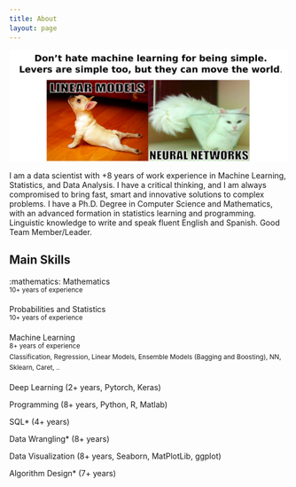 ```yaml
---
title: About
layout: page
---
```


![drawing](image/About.png)

<p> I am a data scientist with +8 years of work experience in Machine Learning, Statistics, and Data Analysis. I have a critical thinking, and I am always compromised to bring fast, smart and innovative solutions to complex problems. I have a Ph.D. Degree in Computer Science and Mathematics, with an advanced formation in statistics learning and programming. Linguistic knowledge to write and speak fluent English and Spanish. Good Team Member/Leader. </p>

<h2>Main Skills</h2>

:mathematics: Mathematics     
	<sup>10+ years of experience</sup>
	
Probabilities and Statistics      
	<sup>10+ years of experience</sup>
		
Machine Learning     
	<sup>8+ years of experience</sup>     
	<sup>Classification, Regression, Linear Models, Ensemble Models (Bagging and Boosting), NN, Sklearn, Caret, ..
	
Deep Learning (2+ years, Pytorch, Keras)     

Programming (8+ years, Python, R, Matlab)      

SQL* (4+ years)     

Data Wrangling* (8+ years)      

Data Visualization (8+ years, Seaborn, MatPlotLib, ggplot)      

Algorithm Design* (7+ years)
